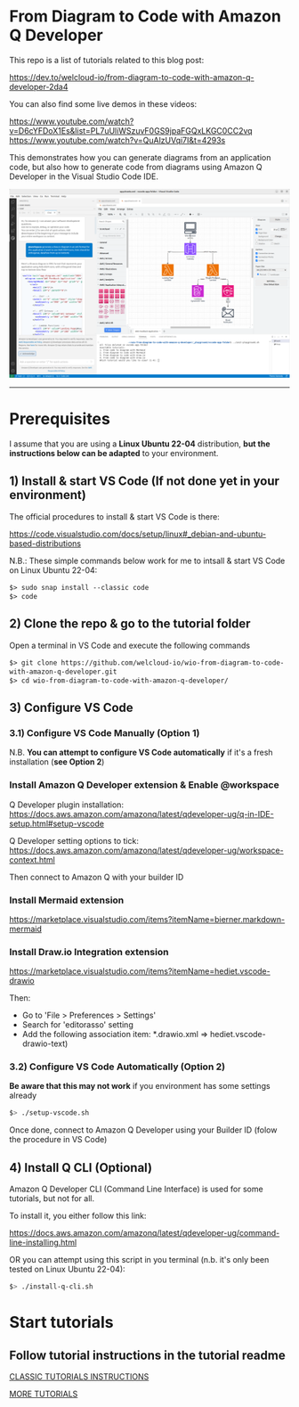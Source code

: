 # **From Diagram to Code with Amazon Q Developer**

This repo is a list of tutorials related to this blog post:

https://dev.to/welcloud-io/from-diagram-to-code-with-amazon-q-developer-2da4

You can also find some live demos in these videos:

https://www.youtube.com/watch?v=D6cYFDoX1Es&list=PL7uUliWSzuvF0GS9jpaFGQxLKGC0CC2vq
https://www.youtube.com/watch?v=QuAlzUVqi7I&t=4293s

This demonstrates how you can generate diagrams from an application code, but also how to generate code from diagrams using Amazon Q Developer in the Visual Studio Code IDE.

![test](screenshots/vscode-bigpicture.png)

---

# Prerequisites

I assume that you are using a **Linux Ubuntu 22-04** distribution, **but the instructions below can be adapted** to your environment.

## 1) Install & start VS Code (If not done yet in your environment)

The official procedures to install & start VS Code is there:

https://code.visualstudio.com/docs/setup/linux#_debian-and-ubuntu-based-distributions

N.B.: These simple commands below work for me to intsall & start VS Code on Linux Ubuntu 22-04:

```
$> sudo snap install --classic code
$> code
```

## 2) Clone the repo & go to the tutorial folder

Open a terminal in VS Code and execute the following commands

```
$> git clone https://github.com/welcloud-io/wio-from-diagram-to-code-with-amazon-q-developer.git
$> cd wio-from-diagram-to-code-with-amazon-q-developer/
```

## 3) Configure VS Code

### 3.1) Configure VS Code Manually (Option 1)

N.B.
**You can attempt to configure VS Code automatically**
if it's a fresh installation (**see Option 2**)

### Install Amazon Q Developer extension & Enable @workspace

Q Developer plugin installation:
https://docs.aws.amazon.com/amazonq/latest/qdeveloper-ug/q-in-IDE-setup.html#setup-vscode

Q Developer setting options to tick: https://docs.aws.amazon.com/amazonq/latest/qdeveloper-ug/workspace-context.html

Then connect to Amazon Q with your builder ID

### Install Mermaid extension

https://marketplace.visualstudio.com/items?itemName=bierner.markdown-mermaid

### Install Draw.io Integration extension

https://marketplace.visualstudio.com/items?itemName=hediet.vscode-drawio

Then:
- Go to 'File > Preferences > Settings' 
- Search for 'editorasso' setting 
- Add the following association item: *.drawio.xml => hediet.vscode-drawio-text)

### 3.2) Configure VS Code Automatically (Option 2)

**Be aware that this may not work** if you environment has some settings already

```bash
$> ./setup-vscode.sh
```

Once done, connect to Amazon Q Developer using your Builder ID (folow the procedure in VS Code)

## 4) Install Q CLI (Optional)

Amazon Q Developer CLI (Command Line Interface) is used for some tutorials, but not for all.

To install it, you either follow this link:

https://docs.aws.amazon.com/amazonq/latest/qdeveloper-ug/command-line-installing.html

OR you can attempt using this script in you terminal (n.b. it's only been tested on Linux Ubuntu 22-04):

```bash
$> ./install-q-cli.sh
```

# Start tutorials

## Follow tutorial instructions in the tutorial readme

[CLASSIC TUTORIALS INSTRUCTIONS](_playground/README.md)

[MORE TUTORIALS](_playground/README-More.md)